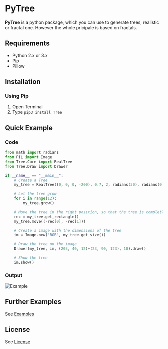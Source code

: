 # PyTree
**PyTree** is a python package, which you can use to generate trees, realistic or fractal one.
However the whole pricipale is based on fractals.
## Requirements
* Python 2.x or 3.x
* Pip
* Pillow
## Installation
### Using Pip
1. Open Terminal
2. Type ```pip3 install Tree```
## Quick Example
### Code
```python
from math import radians
from PIL import Image
from Tree.Core import RealTree
from Tree.Draw import Drawer

if __name__ == "__main__":
    # Create a Tree
    my_tree = RealTree((0, 0, 0, -200), 0.7, 2, radians(30), radians(0), 0.2, radians(5))

    # Let the tree grow
    for i in range(12):
        my_tree.grow()

    # Move the tree in the right position, so that the tree is completly in the image
    rec = my_tree.get_rectangle()
    my_tree.move((-rec[0], -rec[1]))

    # Create a image with the dimensions of the tree
    im = Image.new("RGB", my_tree.get_size())

    # Draw the tree on the image
    Drawer(my_tree, im, (203, 40, 12)+(23, 90, 123), 10).draw()

    # Show the tree
    im.show()
```
### Output
![Example](https://github.com/PixelwarStudio/PyTree/blob/master/images/example.png)
## Further Examples
See [Examples](https://github.com/PixelwarStudio/PyFractalTree/blob/master/examples)
## License
See [License](https://github.com/PixelwarStudio/PyFractalTree/blob/master/LICENSE)

